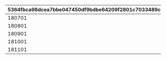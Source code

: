 |5364fbca98dcea7bbe047450df9bdbe64209f2801c7033489c5dc3e3699e331a|6f0d9348999814cc4e5e23bf234cf553ad500dcd535842a55dc542fee0f0abb6|080734678fcea9c92090d90786fdd55944c8387a748149be4de06300c86726ef|4eec6a662c433cf814f107f4ec51a822e944b41ac643d0413943017194fece98|44fa1381e347f6890ec6842d0e6dfdc1baddd82b936ac3cd87afde6e7d2653b4|39827bf3dfb8282ef9e629c580996f744990f1dbb5a4a54e159bb0b7b6c31492|
| --- | --- | --- | --- | --- | --- |
|180701|||vo_cmn_180811_mypage_004|vo_cmn_180711_mypage_001||
|180801||vo_cmn_180811_mypage_007|vo_cmn_180811_mypage_004|vo_cmn_180811_mypage_001||
|180901|||vo_cmn_180911_mypage_004|vo_cmn_180911_mypage_001||
|181001|||vo_cmn_181011_mypage_004|vo_cmn_181011_mypage_001||
|181101|||vo_cmn_181111_mypage_004|vo_cmn_181111_mypage_001||